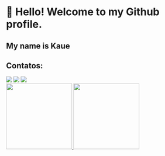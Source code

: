 # 👋 Hello! Welcome to my Github profile.
## My name is Kaue

<!--
**01Kaue02/01Kaue02** is a ✨ _special_ ✨ repository because its `README.md` (this file) appears on your GitHub profile.

Here are some ideas to get you started:

- 🔭 I’m currently working on ...
- 🌱 I’m currently learning ...
- 👯 I’m looking to collaborate on ...
- 🤔 I’m looking for help with ...
- 💬 Ask me about ...
- 📫 How to reach me: ...
- 😄 Pronouns: ...
- ⚡ Fun fact: ...
-->
## Contatos:

<div>
<a href="https://instagram.com/kauelyma1/" target="_blank"><img loading="lazy" src="https://img.shields.io/badge/-Instagram-%23E4405F?style=for-the-badge&logo=instagram&logoColor=white" target="_blank"></a>
<a href = "mailto:kauelyma@gmail.com"><img loading="lazy" src="https://img.shields.io/badge/Gmail-D14836?style=for-the-badge&logo=gmail&logoColor=white" target="_blank"></a>
<a href="https://www.linkedin.com/in/kauê-lima-306978261/" target="_blank"><img loading="lazy" src="https://img.shields.io/badge/-LinkedIn-%230077B5?style=for-the-badge&logo=linkedin&logoColor=white" target="_blank"></a>   
</div>

<div>
  <a href="https://github.com/01Kaue02">
    <img loading="lazy" height="180em" src="https://github-readme-stats.vercel.app/api/top-langs/?username=01Kaue02&layout=compact&langs_count=7&theme=dracula"/>
  </a>
  <a href="https://github.com/01Kaue02">
    <img loading="lazy" height="180em" src="https://github-readme-stats.vercel.app/api?username=01Kaue02&show_icons=true&theme=dracula&include_all_commits=true&count_private=true"/>
  </a>
</div>
